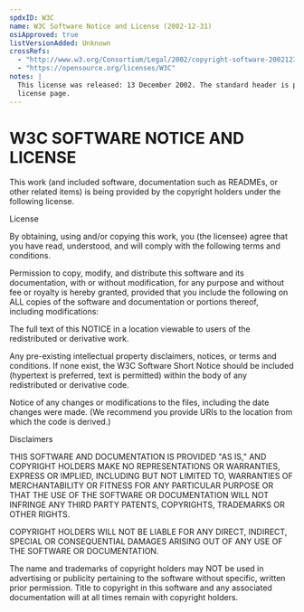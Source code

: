 ```yaml
---
spdxID: W3C
name: W3C Software Notice and License (2002-12-31)
osiApproved: true
listVersionAdded: Unknown
crossRefs: 
  - "http://www.w3.org/Consortium/Legal/2002/copyright-software-20021231.html"
  - "https://opensource.org/licenses/W3C"
notes: |
  This license was released: 13 December 2002. The standard header is provided via a link from the original
  license page.
---
```


# W3C SOFTWARE NOTICE AND LICENSE

This work (and included software, documentation such as READMEs, or other related items) is being provided by the copyright holders under the following license.

License

By obtaining, using and/or copying this work, you (the licensee) agree that you have read, understood, and will comply with the following terms and conditions.

Permission to copy, modify, and distribute this software and its documentation, with or without modification, for any purpose and without fee or royalty is hereby granted, provided that you include the following on ALL copies of the software and documentation or portions thereof, including modifications:

The full text of this NOTICE in a location viewable to users of the redistributed or derivative work.

Any pre-existing intellectual property disclaimers, notices, or terms and conditions. If none exist, the W3C Software Short Notice should be included (hypertext is preferred, text is permitted) within the body of any redistributed or derivative code.

Notice of any changes or modifications to the files, including the date changes were made. (We recommend you provide URIs to the location from which the code is derived.)

Disclaimers

THIS SOFTWARE AND DOCUMENTATION IS PROVIDED "AS IS," AND COPYRIGHT HOLDERS MAKE NO REPRESENTATIONS OR WARRANTIES, EXPRESS OR IMPLIED, INCLUDING BUT NOT LIMITED TO, WARRANTIES OF MERCHANTABILITY OR FITNESS FOR ANY PARTICULAR PURPOSE OR THAT THE USE OF THE SOFTWARE OR DOCUMENTATION WILL NOT INFRINGE ANY THIRD PARTY PATENTS, COPYRIGHTS, TRADEMARKS OR OTHER RIGHTS.

COPYRIGHT HOLDERS WILL NOT BE LIABLE FOR ANY DIRECT, INDIRECT, SPECIAL OR CONSEQUENTIAL DAMAGES ARISING OUT OF ANY USE OF THE SOFTWARE OR DOCUMENTATION.

The name and trademarks of copyright holders may NOT be used in advertising or publicity pertaining to the software without specific, written prior permission. Title to copyright in this software and any associated documentation will at all times remain with copyright holders.
